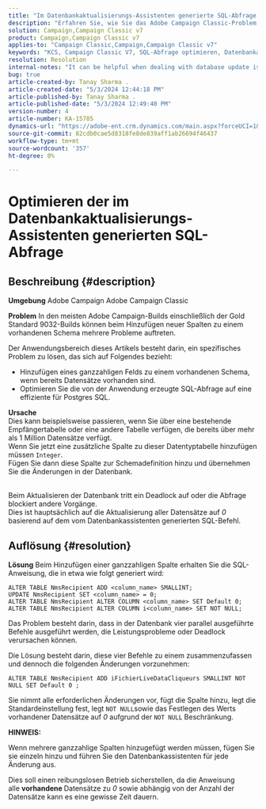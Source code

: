 ```yaml
---
title: "Im Datenbankaktualisierungs-Assistenten generierte SQL-Abfrage optimieren"
description: "Erfahren Sie, wie Sie das Adobe Campaign Classic-Problem lösen können, bei dem einem vorhandenen Schema neue Spalten hinzugefügt werden müssen."
solution: Campaign,Campaign Classic v7
product: Campaign,Campaign Classic v7
applies-to: "Campaign Classic,Campaign,Campaign Classic v7"
keywords: "KCS, Campaign Classic V7, SQL-Abfrage optimieren, Datenbankaktualisierungs-Assistent"
resolution: Resolution
internal-notes: "It can be helpful when dealing with database update issues with big tables"
bug: true
article-created-by: Tanay Sharma .
article-created-date: "5/3/2024 12:44:18 PM"
article-published-by: Tanay Sharma .
article-published-date: "5/3/2024 12:49:40 PM"
version-number: 4
article-number: KA-15785
dynamics-url: "https://adobe-ent.crm.dynamics.com/main.aspx?forceUCI=1&pagetype=entityrecord&etn=knowledgearticle&id=d6a7c3d4-4a09-ef11-9f8a-6045bd026dc7"
source-git-commit: 82cdb0cae5d8318fe8de839aff1ab26694f46437
workflow-type: tm+mt
source-wordcount: '357'
ht-degree: 0%

---
```


# Optimieren der im Datenbankaktualisierungs-Assistenten generierten SQL-Abfrage

## Beschreibung {#description}


<b>Umgebung</b>
Adobe Campaign Adobe Campaign Classic

<b>Problem</b>
In den meisten Adobe Campaign-Builds einschließlich der Gold Standard 9032-Builds können beim Hinzufügen neuer Spalten zu einem vorhandenen Schema mehrere Probleme auftreten.

Der Anwendungsbereich dieses Artikels besteht darin, ein spezifisches Problem zu lösen, das sich auf Folgendes bezieht:

- Hinzufügen eines ganzzahligen Felds zu einem vorhandenen Schema, wenn bereits Datensätze vorhanden sind.
- Optimieren Sie die von der Anwendung erzeugte SQL-Abfrage auf eine effiziente für Postgres SQL.


<b>Ursache</b>
<br>Dies kann beispielsweise passieren, wenn Sie über eine bestehende Empfängertabelle oder eine andere Tabelle verfügen, die bereits über mehr als 1 Million Datensätze verfügt.
<br>Wenn Sie jetzt eine zusätzliche Spalte zu dieser Datentyptabelle hinzufügen müssen `Integer`.
<br>Fügen Sie dann diese Spalte zur Schemadefinition hinzu und übernehmen Sie die Änderungen in der Datenbank.

<br>Beim Aktualisieren der Datenbank tritt ein Deadlock auf oder die Abfrage blockiert andere Vorgänge.
<br>Dies ist hauptsächlich auf die Aktualisierung aller Datensätze auf *0* basierend auf dem vom Datenbankassistenten generierten SQL-Befehl.<br>

## Auflösung {#resolution}


<b>Lösung</b>
Beim Hinzufügen einer ganzzahligen Spalte erhalten Sie die SQL-Anweisung, die in etwa wie folgt generiert wird:


```
ALTER TABLE NmsRecipient ADD <column_name> SMALLINT;
UPDATE NmsRecipient SET <column_name> = 0;
ALTER TABLE NmsRecipient ALTER COLUMN <column_name> SET Default 0;
ALTER TABLE NmsRecipient ALTER COLUMN i<column_name> SET NOT NULL;
```


Das Problem besteht darin, dass in der Datenbank vier parallel ausgeführte Befehle ausgeführt werden, die Leistungsprobleme oder Deadlock verursachen können.

Die Lösung besteht darin, diese vier Befehle zu einem zusammenzufassen und dennoch die folgenden Änderungen vorzunehmen:


```
ALTER TABLE NmsRecipient ADD iFichierLiveDataCliqueurs SMALLINT NOT NULL SET Default 0 ;
```


Sie nimmt alle erforderlichen Änderungen vor, fügt die Spalte hinzu, legt die Standardeinstellung fest, legt `NOT NULL`sowie das Festlegen des Werts vorhandener Datensätze auf *0* aufgrund der `NOT NULL` Beschränkung.



<b>HINWEIS:</b>

Wenn mehrere ganzzahlige Spalten hinzugefügt werden müssen, fügen Sie sie einzeln hinzu und führen Sie den Datenbankassistenten für jede Änderung aus.

Dies soll einen reibungslosen Betrieb sicherstellen, da die Anweisung alle <b>vorhandene </b>Datensätze zu *0* sowie abhängig von der Anzahl der Datensätze kann es eine gewisse Zeit dauern.
